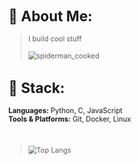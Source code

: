 <!--![main_background_github](https://github.com/user-attachments/assets/27c744de-cdc6-4870-a2c6-624059a8e0d1)
-->
# 🧃 About Me:
>I build cool stuff  <br><br>
>![spiderman_cooked](https://github.com/user-attachments/assets/18756891-1c31-44e8-92a1-478da389ef10)



<!--
# 🦾💡 Tech Stack:
![C](https://img.shields.io/badge/c-%2300599C.svg?style=for-the-badge&logo=c&logoColor=white) ![Python](https://img.shields.io/badge/python-3670A0?style=for-the-badge&logo=python&logoColor=ffdd54) ![Riot Games](https://img.shields.io/badge/riotgames-D32936.svg?style=for-the-badge&logo=riotgames&logoColor=white) ![Epic Games](https://img.shields.io/badge/epicgames-%23313131.svg?style=for-the-badge&logo=epicgames&logoColor=white) ![Steam](https://img.shields.io/badge/steam-%23000000.svg?style=for-the-badge&logo=steam&logoColor=white)

**Unlock this when needed bruh**
-->


# 🦾 Stack:
<!--
>[![My Awesome Stats](https://awesome-github-stats.azurewebsites.net/user-stats/Mitxh13?cardType=github&theme=github-dark&preferLogin=false)](https://git.io/awesome-stats-card
Unlock later bruh
-->
**Languages:** Python, C, JavaScript <br>
**Tools & Platforms:** Git, Docker, Linux 

<br>

<!--![Top Langs](https://github-readme-stats.vercel.app/api/top-langs/?username=Mitxh13&layout=compact)-->
>![Top Langs](https://github-readme-stats.vercel.app/api/top-langs/?username=Mitxh13&layout=donut)




<!-- Hiding this line till i start leetcode :)
![Leetcode Stats](https://leetcard.jacoblin.cool/Mitxh13?theme=nord)
uncomment it once started-->


